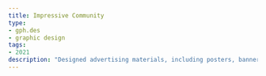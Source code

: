 ```yaml
---
title: Impressive Community
type:
- gph.des
- graphic design
tags:
- 2021
description: "Designed advertising materials, including posters, banners, and illustrations, to promote Hi-GOAL Camp, an annual educational event for post-secondary preparation."
---
```

